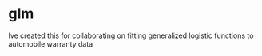 # glm
Ive created this for collaborating on fitting generalized logistic functions to automobile warranty data
